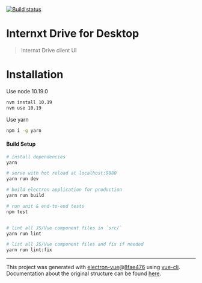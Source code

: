 [![Build status](https://travis-ci.org/internxt/x-cloud-desktop.svg?branch=master)](https://travis-ci.org/internxt/x-cloud-desktop.svg?branch=master)


# Internxt Drive for Desktop

> Internxt Drive client UI

# Installation

Use node 10.19.0

``` bash
nvm install 10.19
nvm use 10.19
```

Use yarn

``` bash
npm i -g yarn
```

#### Build Setup

``` bash
# install dependencies
yarn

# serve with hot reload at localhost:9080
yarn run dev

# build electron application for production
yarn run build

# run unit & end-to-end tests
npm test


# lint all JS/Vue component files in `src/`
yarn run lint

# list all JS/Vue component files and fix if needed
yarn run lint:fix

```

---

This project was generated with [electron-vue](https://github.com/SimulatedGREG/electron-vue)@[8fae476](https://github.com/SimulatedGREG/electron-vue/tree/8fae4763e9d225d3691b627e83b9e09b56f6c935) using [vue-cli](https://github.com/vuejs/vue-cli). Documentation about the original structure can be found [here](https://simulatedgreg.gitbooks.io/electron-vue/content/index.html).
